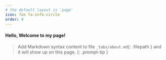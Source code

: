 ```yaml
---
# the default layout is 'page'
icon: fas fa-info-circle
order: 4
---
```


#### Hello, Welcome to my page!


> Add Markdown syntax content to file `_tabs/about.md`{: .filepath } and it will show up on this page.
{: .prompt-tip }

